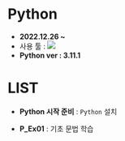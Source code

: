 # Python
- <b>2022.12.26 ~ </b>
- 사용 툴 : <img src="https://img.shields.io/badge/Python-276DC3?style=flat&logo=Python&logoColor=white"/>
- __Python ver : 3.11.1__

# LIST

- __Python 시작 준비__ : `Python` 설치

- __P_Ex01__ : 기초 문법 학습